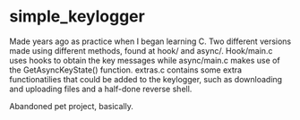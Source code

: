 # simple_keylogger
Made years ago as practice when I began learning C.
Two different versions made using different methods, found at hook/ and async/.
Hook/main.c uses hooks to obtain the key messages while async/main.c makes use of the GetAsyncKeyState() function.
extras.c contains some extra functionatilies that could be added to the keylogger, such as downloading and uploading files and a half-done reverse shell.

Abandoned pet project, basically.
